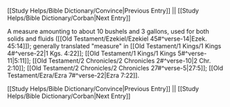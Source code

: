 [[Study Helps/Bible Dictionary/Convince|Previous Entry]]  ||  [[Study Helps/Bible Dictionary/Corban|Next Entry]]

 A measure amounting to about 10 bushels and 3 gallons, used for both solids and fluids ([[Old Testament/Ezekiel/Ezekiel 45#^verse-14|Ezek. 45:14]]); generally translated "measure" in [[Old Testament/1 Kings/1 Kings 4#^verse-22|1 Kgs. 4:22]]; [[Old Testament/1 Kings/1 Kings 5#^verse-11|5:11]]; [[Old Testament/2 Chronicles/2 Chronicles 2#^verse-10|2 Chr. 2:10]]; [[Old Testament/2 Chronicles/2 Chronicles 27#^verse-5|27:5]]; [[Old Testament/Ezra/Ezra 7#^verse-22|Ezra 7:22]].

[[Study Helps/Bible Dictionary/Convince|Previous Entry]]  ||  [[Study Helps/Bible Dictionary/Corban|Next Entry]]